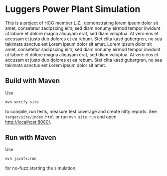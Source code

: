 # Luggers Power Plant Simulation

This is a project of HCG member L.Z., demonstrating lorem ipsum dolor sit amet, consetetur sadipscing elitr, sed diam nonumy eirmod tempor invidunt ut labore et dolore magna aliquyam erat, sed diam voluptua. At vero eos et accusam et justo duo dolores et ea rebum. Stet clita kasd gubergren, no sea takimata sanctus est Lorem ipsum dolor sit amet. Lorem ipsum dolor sit amet, consetetur sadipscing elitr, sed diam nonumy eirmod tempor invidunt ut labore et dolore magna aliquyam erat, sed diam voluptua. At vero eos et accusam et justo duo dolores et ea rebum. Stet clita kasd gubergren, no sea takimata sanctus est Lorem ipsum dolor sit amet.

## Build with Maven

Use

```bash
mvn verify site
```

to compile, run tests, measure test coverage and create nifty reports. See `target/site/index.html` or
run `mvn site:run` and open <http://localhost:8080/>.

## Run with Maven

Use

```bash
mvn javafx:run
```

for no-fuzz starting the simulation.
